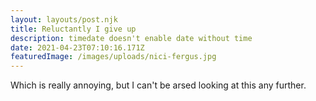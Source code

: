 ```yaml
---
layout: layouts/post.njk
title: Reluctantly I give up
description: timedate doesn't enable date without time
date: 2021-04-23T07:10:16.171Z
featuredImage: /images/uploads/nici-fergus.jpg
---
```

Which is really annoying, but I can't be arsed looking at this any further.